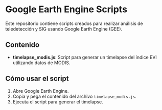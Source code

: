# Google Earth Engine Scripts

Este repositorio contiene scripts creados para realizar análisis de teledetección y SIG usando Google Earth Engine (GEE).

## Contenido

- **timelapse_modis.js**: Script para generar un timelapse del índice EVI utilizando datos de MODIS.

## Cómo usar el script

1. Abre Google Earth Engine.
2. Copia y pega el contenido del archivo `timelapse_modis.js`.
3. Ejecuta el script para generar el timelapse.
